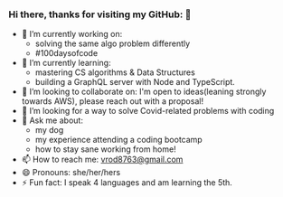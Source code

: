 ### Hi there, thanks for visiting my GitHub: 👋

- 🔭 I’m currently working on:
  + solving the same algo problem differently
  + #100daysofcode
- 🌱 I’m currently learning: 
  + mastering CS algorithms & Data Structures
  + building a GraphQL server with Node and TypeScript. 
- 👯 I’m looking to collaborate on: I'm open to ideas(leaning strongly towards AWS), please reach out with a proposal!
- 🤔 I’m looking for a way to solve Covid-related problems with coding
- 💬 Ask me about: 
  + my dog
  + my experience attending a coding bootcamp
  + how to stay sane working from home!
- 📫 How to reach me: vrod8763@gmail.com 
- 😄 Pronouns: she/her/hers
- ⚡ Fun fact: I speak 4 languages and am learning the 5th.
